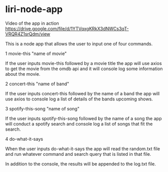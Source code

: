# liri-node-app
Video of the app in action
https://drive.google.com/file/d/1YTVqxgKRkX3dNWCs3qT-VRQR4Z1srQdm/view


This is a node app that allows the user to input one of four commands.

1 movie-this "name of movie"

If the user inputs movie-this followed by a movie title the app will use axios to get the movie from the omdb api and it will console log some information about the movie.

2 concert-this "name of band"

If the user inputs concert-this followed by the name of a band the app will use axios to console log a list of details of the bands upcoming shows.

3 spotify-this-song "name of song"

If the user inputs spotify-this-song followed by the name of a song the app will conduct a spotify search and console log a list of songs that fit the search.


4 do-what-it-says

When the user inputs do-what-it-says the app will read the random.txt file and run whatever command and search query that is listed in that file.

In addition to the console, the results will be appended to the log.txt file.

